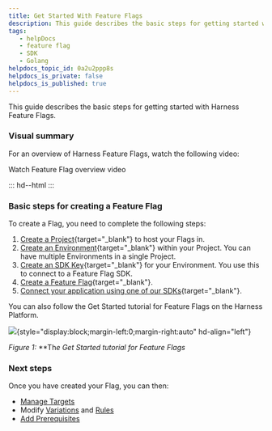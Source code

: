```yaml
---
title: Get Started With Feature Flags
description: This guide describes the basic steps for getting started with Harness Feature Flags. Visual summary. For an overview of Harness Feature Flags, watch the following video&#58; Watch Feature Flag overview v…
tags: 
   - helpDocs
   - feature flag
   - SDK
   - Golang
helpdocs_topic_id: 0a2u2ppp8s
helpdocs_is_private: false
helpdocs_is_published: true
---
```


This guide describes the basic steps for getting started with Harness
Feature Flags.

### Visual summary

For an overview of Harness Feature Flags, watch the following video:

Watch Feature Flag overview video

<div>

::: hd--html
:::

</div>

### Basic steps for creating a Feature Flag

To create a Flag, you need to complete the following steps:

1.  [Create a
    Project](/article/47fkt1ric5-create-a-project){target="_blank"} to
    host your Flags in.
2.  [Create an
    Environment](/article/nh1n5qtjmm-create-an-environment){target="_blank"}
    within your Project. You can have multiple Environments in a single
    Project.
3.  [Create an SDK
    Key](/article/8ja1j98xgp-create-an-sdk-key){target="_blank"} for
    your Environment. You use this to connect to a Feature Flag SDK.
4.  [Create a Feature
    Flag](/article/1j7pdkqh7j-create-a-feature-flag){target="_blank"}.
5.  [Connect your application using one of our
    SDKs](/category/rtce97j1wu-ff-sdks){target="_blank"}.

You can also follow the Get Started tutorial for Feature Flags on the
Harness Platform.

![](https://files.helpdocs.io/kw8ldg1itf/articles/0a2u2ppp8s/1660142458718/screenshot-2022-08-10-at-15-34-35.png){style="display:block;margin-left:0;margin-right:auto"
hd-align="left"}

*Figure 1:* **Th*e Get Started tutorial for Feature Flags*

### Next steps

Once you have created your Flag, you can then:

-   [Manage
    Targets](https://ngdocs.harness.io/category/xw2hz815l8-target-management)
-   Modify [Variations](https://ngdocs.harness.io/article/8bf3us11kz-manage-variations)
    and
    [Rules](https://ngdocs.harness.io/article/xf3hmxbaji-targeting-users-with-flags)
-   [Add
    Prerequisites](https://ngdocs.harness.io/article/iijdahygdm-add-prerequisites-to-feature-flag)
